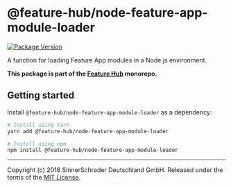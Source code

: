 # @feature-hub/node-feature-app-module-loader

[![Package Version](https://img.shields.io/npm/v/@feature-hub/node-feature-app-module-loader.svg)](https://yarnpkg.com/en/package/@feature-hub/node-feature-app-module-loader)

A function for loading Feature App modules in a Node.js environment.

**This package is part of the
[Feature Hub](https://github.com/sinnerschrader/feature-hub) monorepo.**

## Getting started

Install `@feature-hub/node-feature-app-module-loader` as a dependency:

```sh
# Install using Yarn
yarn add @feature-hub/node-feature-app-module-loader
```

```sh
# Install using npm
npm install @feature-hub/node-feature-app-module-loader
```

---

Copyright (c) 2018 SinnerSchrader Deutschland GmbH. Released under the terms of
the
[MIT License](https://github.com/sinnerschrader/feature-hub/blob/master/LICENSE).
